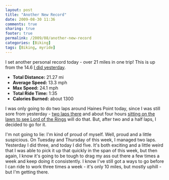 ```yaml
---
layout: post
title: "Another New Record"
date: 2009-08-30 11:36
comments: true
sharing: true
footer: true
permalink: /2009/08/another-new-record
categories: [Biking]
tags: [Biking, myride]
---
```

I set another personal record today - over 21 miles in one trip!  This is up from the 14.6 [I did yesterday](http://www.brockli.com/2009/08/a-slightly-damp-ride.php).

* **Total Distance:** 21.27 mi
* **Average Speed:** 13.3 mph
* **Max Speed:** 24.1 mph
* **Total Ride Time:** 1:35
* **Calories Burned:** about 1300

I was only going to do two laps around Haines Point today, since I was still sore from yesterday - [two laps there](http://www.brockli.com/2009/08/a-slightly-damp-ride.php) and about four hours [sitting on the lawn to see Lord of the Rings](http://www.brockli.com/2009/08/the-two-towers-live.php) will do that.  But, after two and a half laps, I decided to go for it.

I'm not going to lie: I'm kind of proud of myself. Well, proud and a little suspicious.  On Tuesday and Thursday of this week, I managed two laps.  Yesterday I did three, and today I did five.  It's both exciting and a little weird that I was able to pick it up that quickly in the span of this week, but then again, I know it's going to be tough to drag my ass out there a few times a week and keep doing it consistently.  I know I've still got a ways to go before I can ride to work three times a week - it's only 10 miles, but mostly uphill - but I'm getting there.